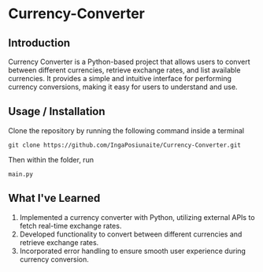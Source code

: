 # Currency-Converter

## Introduction

Currency Converter is a Python-based project that allows users to convert between different currencies, retrieve exchange rates, and list available currencies. It provides a simple and intuitive interface for performing currency conversions, making it easy for users to understand and use.

## Usage / Installation

Clone the repository by running the following command inside a terminal

```
git clone https://github.com/IngaPosiunaite/Currency-Converter.git
```

Then within the folder, run

```
main.py
```

## What I've Learned

1. Implemented a currency converter with Python, utilizing external APIs to fetch real-time exchange rates.
2. Developed functionality to convert between different currencies and retrieve exchange rates.
3. Incorporated error handling to ensure smooth user experience during currency conversion.



